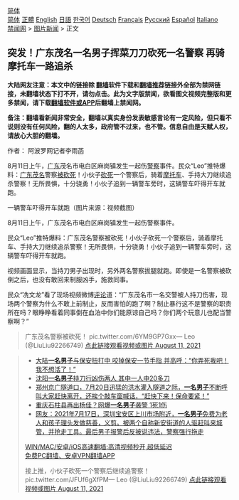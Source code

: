  <!-- 面包屑导航 --> <div class="breadcrumb"><!-- GTranslate: https://gtranslate.io/ -->  <div class="switcher notranslate">  <div class="selected">  <a href="#" onclick="return false;"> 简体</a>  </div>  <div class="option">  <a href="https://www.bannedbook.org" onclick="doGTranslate('zh-CN|zh-CN');jQuery('div.switcher div.selected a').html(jQuery(this).html());return false;" title="简体中文" class="nturl selected"> 简体</a>  <a href="https://www.bannedbook.org/zh-tw/" onclick="doGTranslate('zh-CN|zh-TW');jQuery('div.switcher div.selected a').html(jQuery(this).html());return false;" title="繁體中文" class="nturl"> 正體</a>  <a href="https://www.bannedbook.org/en/" onclick="doGTranslate('zh-CN|en');jQuery('div.switcher div.selected a').html(jQuery(this).html());return false;" title="English" class="nturl"> English</a>  <a href="https://www.bannedbook.org/ja/" onclick="doGTranslate('zh-CN|ja');jQuery('div.switcher div.selected a').html(jQuery(this).html());return false;" title="日本語" class="nturl"> 日語</a>  <a href="https://www.bannedbook.org/ko/" onclick="doGTranslate('zh-CN|ko');jQuery('div.switcher div.selected a').html(jQuery(this).html());return false;" title="한국어" class="nturl"> 한국어</a>  <a href="https://www.bannedbook.org/de/" onclick="doGTranslate('zh-CN|de');jQuery('div.switcher div.selected a').html(jQuery(this).html());return false;" title="Deutsch" class="nturl"> Deutsch</a>  <a href="https://www.bannedbook.org/fr/" onclick="doGTranslate('zh-CN|fr');jQuery('div.switcher div.selected a').html(jQuery(this).html());return false;" title="Français" class="nturl"> Français</a>  <a href="https://www.bannedbook.org/ru/" onclick="doGTranslate('zh-CN|ru');jQuery('div.switcher div.selected a').html(jQuery(this).html());return false;" title="Русский" class="nturl"> Русский</a>  <a href="https://www.bannedbook.org/es/" onclick="doGTranslate('zh-CN|es');jQuery('div.switcher div.selected a').html(jQuery(this).html());return false;" title="Español" class="nturl"> Español</a>  <a href="https://www.bannedbook.org/it/" onclick="doGTranslate('zh-CN|it');jQuery('div.switcher div.selected a').html(jQuery(this).html());return false;" title="Italiano" class="nturl"> Italiano</a>  </div>  </div>      <div class='breadcrumb-sub'><!-- Breadcrumb NavXT 6.3.0 --> <a href="https://www.bannedbook.org/" class="home">禁闻网</a> &gt; <a href="https://www.bannedbook.org/bnews/topimagenews/" class="category">图片新闻</a> &gt; 正文</div></div><h2>突发！广东茂名一名男子挥菜刀刀砍死一名警察 再骑摩托车一路追杀</h2> <p class="notice"><b>大陆网友注意：本文中的链接除 <a href="https://github.com/bannedbook/fanqiang" >翻墙</a>软件下载和<a href="https://github.com/killgcd/justmysocks/blob/master/README.md">翻墙推荐</a>链接外全部为禁网链接，未翻墙状态下打不开，请勿点击。此为文字版禁闻，欲看图文视频完整版和更多禁闻，请下载<a href="https://github.com/bannedbook/fanqiang">翻墙软件或APP</a>后翻墙上禁闻网。</p><p>备注：翻墙看新闻非常安全，翻墙以真实身份发表敏感言论有一定风险，但只看不说则没有任何风险，翻的人太多，政府管不过来，也不管。信息自由是天赋人权，请放心大胆的翻墙。</b></p>  <div class="entry"> <p>作者： 阿波罗网记者李雨菡</p> <p id="summary">8月11日上午，<a href="https://www.bannedbook.org/bnews/tag/%e5%b9%bf%e4%b8%9c/" class="st_tag internal_tag" rel="tag" title="标签 广东 下的日志">广东</a>茂名市电白区麻岗镇发生一起伤<a href="https://www.bannedbook.org/bnews/tag/%e8%ad%a6%e5%af%9f/" class="st_tag internal_tag" rel="tag" title="标签 警察 下的日志">警察</a>事件。民众“Leo”推特爆料：<a href="https://www.bannedbook.org/bnews/tag/%E5%B9%BF%E4%B8%9C%E8%8C%82%E5%90%8D/" class="st_tag internal_tag" rel="tag" title="标签 广东茂名 下的日志">广东茂名</a>警察<a href="https://www.bannedbook.org/bnews/tag/%E8%A2%AB%E7%A0%8D%E6%AD%BB/" class="st_tag internal_tag" rel="tag" title="标签 被砍死 下的日志">被砍死</a>！小伙子<a href="https://www.bannedbook.org/bnews/tag/%E7%A0%8D%E6%AD%BB/" class="st_tag internal_tag" rel="tag" title="标签 砍死 下的日志">砍死</a>一个警察后，骑着<a href="https://www.bannedbook.org/bnews/tag/%e6%91%a9%e6%89%98%e8%bd%a6/" class="st_tag internal_tag" rel="tag" title="标签 摩托车 下的日志">摩托车</a>、手持大刀继续追杀警察！无所畏惧，十分骁勇！小伙子追到一辆警车旁时，这辆警车吓得开车就跑。</p> <p id="conimg">一辆警车吓得开车就跑（图片来源：视频截图）</p>  <p>8月11日上午，广东茂名市电白区麻岗镇发生一起伤警察事件。</p> <p>民众“Leo”推特爆料：广东茂名警察被砍死！小伙子砍死一个警察后，骑着摩托车、手持大刀继续追杀警察！无所畏惧，十分骁勇！小伙子追到一辆警车旁时，这辆警车吓得开车就跑。</p> <p>视频画面显示，当持刀男子出现时，另外两名警察拔腿就跑。即使是一名警察被砍倒之后，也没有敢回来制服凶手，施救同事。</p>  <p>民众“冼文龙”看了现场视频微博<span class='wp_keywordlink_affiliate'><a href="https://www.bannedbook.org/bnews/comments/" title="新闻评论" target="_blank">评论</a></span>道：“广东茂名市一名交警被人持刀伤害，现场两个警察为什么不敢上前制止，反而害怕的跑了啊？制止暴行这不是警察的职责所在吗？眼睁睁看着同事倒在血泊中你们能原谅自己吗？你们两个玩意儿也配当警察啊？” ​</p> <p></p> <blockquote><p>广东茂名警察被砍死！ pic.twitter.com/6YM9GP7Gxx— Leo   (@LiuLiu92266749) <a href="https://twitter.com/LiuLiu92266749/status/1425341100470857736?ref_src=twsrc%5Etfw">点此链接观看视频或图片 August 11, 2021</a></p> </blockquote> <blockquote><ul class='op-related-articles' title='相关阅读'> <li><a href='https://www.bannedbook.org/bnews/cbnews/20210729/1596605.html' target='_blank'>大陆<b>一名男子</b>与保安扭打中 咬掉保安一节手指 并高呼：“你弄死我吧！我不想活了！”</a></li> <li><a href='https://www.bannedbook.org/bnews/cbnews/20210725/1593983.html' target='_blank'>沈阳<b>一名男子</b>持刀行凶伤两人 其中一人中20多刀</a></li> <li><a href='https://www.bannedbook.org/bnews/bannedvideo/20210724/1593470.html' target='_blank'>郑州京广隧道口，7月20日迅猛的洪水灌入隧道之际，<b>一名男子</b>不断呼叫大家赶快离开，还挨个敲车窗喊话，“赶快下来！保命要紧！”</a></li> <li><a href='https://www.bannedbook.org/bnews/cnnews/20210721/1591483.html' target='_blank'>重庆石柱县再出杨佳？网爆<b>一名男子</b>袭警 1死1伤</a></li> <li><a href='https://www.bannedbook.org/bnews/bannedvideo/20210719/1590002.html' target='_blank'>网友：2021年7月17日，深圳宝安区上川市场附近，<b>一名男子</b>免费为老人和孩子理头发做慈善，义剪。被两个自称新安街道的人驱赶叫来城管，并抢走工具。最后男子报警后反被说违法，警察强行拖走</a></li> </ul> <p class="texttj"> <a href="https://github.com/bannedbook/fanqiang/wiki/V2ray%E6%9C%BA%E5%9C%BA" target="_blank">WIN/MAC/安卓/iOS高速翻墙:高清视频秒开,超低延迟</a><br/> <a href="https://github.com/bannedbook/fanqiang/wiki/%E7%A6%81%E9%97%BB%E7%BD%91%E5%AE%89%E5%8D%93%E7%BF%BB%E5%A2%99%E6%96%B0%E9%97%BBAPP" target="_blank">免费PC翻墙、安卓VPN翻墙APP</a></p><p>接上推，小伙子砍死一个警察后继续追警察！ pic.twitter.com/JFUf6gXfPM— Leo   (@LiuLiu92266749) <a href="https://twitter.com/LiuLiu92266749/status/1425341589191204873?ref_src=twsrc%5Etfw">点此链接观看视频或图片 August 11, 2021</a></p></blockquote> </p> <a name='sharetosocial'></a>  <div style="margin-bottom:5px;padding-bottom:5px;clear:both"> <div id="archive-pix-1" class="banner-ads"> <!-- AuctionX Display platform tag START --> <div id="26318x728x90x621x_ADSLOT2" clicktrack="%%CLICK_URL_ESC%%"></div> <!-- AuctionX Display platform tag END --> </div> <div id="archive-pix-2" class="banner-ads"> <!-- AuctionX Display platform tag START --> <div id="26315x300x250x621x_ADSLOT2" clicktrack="%%CLICK_URL_ESC%%"></div> <!-- AuctionX Display platform tag END --> </div> </div>  <div id="archive-pix-1" class="banner-ads"> <!-- AuctionX Display platform tag START --> <div id="26318x728x90x621x_ADSLOT3" clicktrack="%%CLICK_URL_ESC%%"></div> <!-- AuctionX Display platform tag END --> </div> </div><!--END ENTRY--> 
